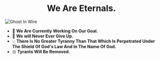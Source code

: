 <!-- <h1 align="center"> Life is too short!</h1> -->
<!-- (url)<img align="middle" src="https://wallup.net/wp-content/uploads/2017/11/17/281809-motivational.jpg" style="margin-left:auto; margin-right:auto;"> -->

<h1 align="center">We Are Eternals.</h1>

<img align="middle" src="https://www.belfercenter.org/sites/default/files/styles/featured_image_1280x515_/public/images/publication/feature/earth-3866609_1920.jpg?h=34e71861&itok=Ga4Hv_Ei" alt="Ghost In Wire">

- 💎 **We Are Currently Working On Our Goal.**
- 🧥 **We will Never Ever Give Up.**
- 💡 **There Is No Greater Tyranny Than That Which Is Perpetrated Under The Shield Of God's Law And In The Name Of God.**
- ⚖ **Tyrants Will Be Removed.**
